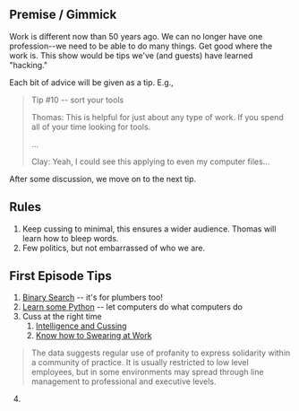 ## Premise / Gimmick
Work is different now than 50 years ago.  We can no longer have one profession--we need to be able to do many things.  Get good where the work is.  This show would be tips we've (and guests) have learned "hacking."

Each bit of advice will be given as a tip. E.g.,

> Tip #10 -- sort your tools
> 
> Thomas: This is helpful for just about any type of work.  If you spend all of your time looking for tools.
> 
> ...
> 
> Clay: Yeah, I could see this applying to even my computer files...

After some discussion, we move on to the next tip.

## Rules
1. Keep cussing to minimal, this ensures a wider audience.  Thomas will learn how to bleep words.
2. Few politics, but not embarrassed of who we are.


## First Episode Tips

1. [Binary Search](https://en.wikipedia.org/wiki/Binary_search_algorithm) -- it's for plumbers too!
2. [Learn some Python](https://automatetheboringstuff.com/) -- let computers do what computers do
3. Cuss at the right time
   1. [Intelligence and Cussing](https://cpb-us-w2.wpmucdn.com/campuspress.yale.edu/dist/a/1215/files/2016/05/Giordano-rg5y5r.pdf)
   2. [Know how to Swearing at Work](https://www.researchgate.net/publication/238326248_Swearing_at_work_and_permissive_leadership_culture_When_anti-social_becomes_social_and_incivility_is_acceptable)
> The data suggests regular use of profanity to express solidarity within a community of practice. It is usually restricted to low level employees, but in some environments may spread through line management to professional and executive levels.
4. 

